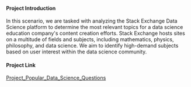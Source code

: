 #### Project Introduction
In this scenario, we are tasked with analyzing the Stack Exchange Data Science platform to determine the most relevant topics for a data science education company's content creation efforts. Stack Exchange hosts sites on a multitude of fields and subjects, including mathematics, physics, philosophy, and data science. We aim to identify high-demand subjects based on user interest within the data science community.

#### Project Link
[Project_Popular_Data_Science_Questions](https://github.com/datalex42/Dataquest-A-Collection-of-Data-Science-Projects/blob/5d4d23dd017d707c8e8f38dcd5150cc8f524e7c9/Project_Popular_Data_Science_Questions/9_Project_Popular_Data_Science_Questions.ipynb)
